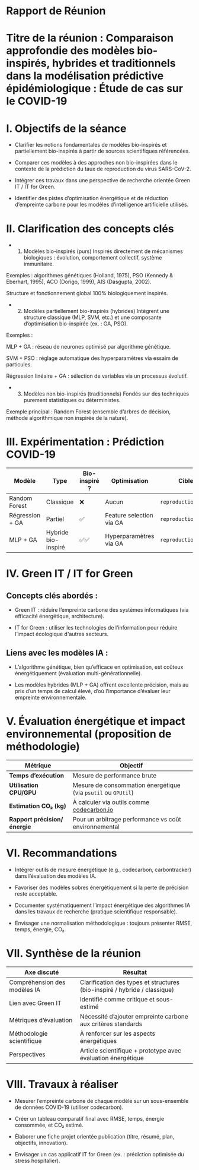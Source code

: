 # Rapport de Réunion 
# Titre de la réunion : Comparaison approfondie des modèles bio-inspirés, hybrides et traditionnels dans la modélisation prédictive épidémiologique : Étude de cas sur le COVID-19
# I.  Objectifs de la séance
- Clarifier les notions fondamentales de modèles bio-inspirés et partiellement bio-inspirés à partir de sources scientifiques référencées.

- Comparer ces modèles à des approches non bio-inspirées dans le contexte de la prédiction du taux de reproduction du virus SARS-CoV-2.

- Intégrer ces travaux dans une perspective de recherche orientée Green IT / IT for Green.

- Identifier des pistes d’optimisation énergétique et de réduction d’empreinte carbone pour les modèles d’intelligence artificielle utilisés.
# II.  Clarification des concepts clés
- 1. Modèles bio-inspirés (purs)
Inspirés directement de mécanismes biologiques : évolution, comportement collectif, système immunitaire.

Exemples : algorithmes génétiques (Holland, 1975), PSO (Kennedy & Eberhart, 1995), ACO (Dorigo, 1999), AIS (Dasgupta, 2002).

Structure et fonctionnement global 100% biologiquement inspirés.

- 2. Modèles partiellement bio-inspirés (hybrides)
Intègrent une structure classique (MLP, SVM, etc.) et une composante d’optimisation bio-inspirée (ex. : GA, PSO).

Exemples :

MLP + GA : réseau de neurones optimisé par algorithme génétique.

SVM + PSO : réglage automatique des hyperparamètres via essaim de particules.

Régression linéaire + GA : sélection de variables via un processus évolutif.

- 3. Modèles non bio-inspirés (traditionnels)
Fondés sur des techniques purement statistiques ou déterministes.

Exemple principal : Random Forest (ensemble d’arbres de décision, méthode algorithmique non inspirée de la nature).
# III.  Expérimentation : Prédiction COVID-19

| Modèle          | Type                | Bio-inspiré ? | Optimisation             | Cible               | Résultats (exemples) |
| --------------- | ------------------- | ------------- | ------------------------ | ------------------- | -------------------- |
| Random Forest   | Classique           | ❌             | Aucun                    | `reproduction_rate` | RMSE : 0.0872        |
| Régression + GA | Partiel             | ✅             | Feature selection via GA | `reproduction_rate` | RMSE : 0.1023        |
| MLP + GA        | Hybride bio-inspiré | ✅✅            | Hyperparamètres via GA   | `reproduction_rate` | RMSE : 0.0761        |
# IV.  Green IT / IT for Green
## Concepts clés abordés :
- Green IT : réduire l’empreinte carbone des systèmes informatiques (via efficacité énergétique, architecture).

- IT for Green : utiliser les technologies de l’information pour réduire l’impact écologique d'autres secteurs.

## Liens avec les modèles IA :
- L’algorithme génétique, bien qu’efficace en optimisation, est coûteux énergétiquement (évaluation multi-générationnelle).

- Les modèles hybrides (MLP + GA) offrent excellente précision, mais au prix d’un temps de calcul élevé, d’où l’importance d’évaluer leur empreinte environnementale.
# V.  Évaluation énergétique et impact environnemental (proposition de méthodologie)
| Métrique                      | Objectif                                                           |
| ----------------------------- | ------------------------------------------------------------------ |
| **Temps d’exécution**         | Mesure de performance brute                                        |
| **Utilisation CPU/GPU**       | Mesure de consommation énergétique (via `psutil` ou `GPUtil`)      |
| **Estimation CO₂ (kg)**       | À calculer via outils comme [codecarbon.io](https://codecarbon.io) |
| **Rapport précision/énergie** | Pour un arbitrage performance vs coût environnemental              |
# VI. Recommandations
- Intégrer outils de mesure énergétique (e.g., codecarbon, carbontracker) dans l’évaluation des modèles IA.

- Favoriser des modèles sobres énergétiquement si la perte de précision reste acceptable.

- Documenter systématiquement l’impact énergétique des algorithmes IA dans les travaux de recherche (pratique scientifique responsable).

- Envisager une normalisation méthodologique : toujours présenter RMSE, temps, énergie, CO₂.
# VII.  Synthèse de la réunion
| Axe discuté                  | Résultat                                                                  |
| ---------------------------- | ------------------------------------------------------------------------- |
| Compréhension des modèles IA | Clarification des types et structures (bio-inspiré / hybride / classique) |
| Lien avec Green IT           | Identifié comme critique et sous-estimé                                   |
| Métriques d’évaluation       | Nécessité d’ajouter empreinte carbone aux critères standards              |
| Méthodologie scientifique    | À renforcer sur les aspects énergétiques                                  |
| Perspectives                 | Article scientifique + prototype avec évaluation énergétique              |
# VIII.  Travaux à réaliser
- Mesurer l’empreinte carbone de chaque modèle sur un sous-ensemble de données COVID-19 (utiliser codecarbon).

- Créer un tableau comparatif final avec RMSE, temps, énergie consommée, et CO₂ estimé.

- Élaborer une fiche projet orientée publication (titre, résumé, plan, objectifs, innovation).

- Envisager un cas applicatif IT for Green (ex. : prédiction optimisée du stress hospitalier).




















